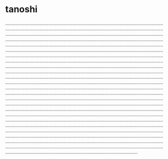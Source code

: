 # tanoshi
........................................................................................................................................................................................................................................................................................................................................................................................................................................................................................................................................................................................................................................................................................................................................................................................................................................................................................................................................................................................................................................................................................................................................................................................................................................................................................................................................................................................................................................................................................................................................................................................................................................................................................................................................................................................................................................................................................................................................................................................................................................................................................................................................................................................................................................................................................................................................................................................................................................................................................................................................................................................................................................................................................................................................................................................................................................................................................................................................................................................................................................................................................................................................................................................................